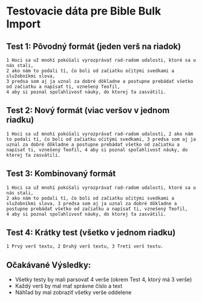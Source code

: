 # Testovacie dáta pre Bible Bulk Import

## Test 1: Pôvodný formát (jeden verš na riadok)
```
1 Hoci sa už mnohí pokúšali vyrozprávať rad-radom udalosti, ktoré sa u nás stali,
2 ako nám to podali tí, čo boli od začiatku očitými svedkami a služobníkmi slova,
3 predsa som aj ja uznal za dobré dôkladne a postupne prebádať všetko od začiatku a napísať ti, vznešený Teofil,
4 aby si poznal spoľahlivosť náuky, do ktorej ťa zasvätili.
```

## Test 2: Nový formát (viac veršov v jednom riadku)
```
1 Hoci sa už mnohí pokúšali vyrozprávať rad-radom udalosti, 2 ako nám to podali tí, čo boli od začiatku očitými svedkami, 3 predsa som aj ja uznal za dobré dôkladne a postupne prebádať všetko od začiatku a napísať ti, vznešený Teofil, 4 aby si poznal spoľahlivosť náuky, do kterej ťa zasvätili.
```

## Test 3: Kombinovaný formát
```
1 Hoci sa už mnohí pokúšali vyrozprávať rad-radom udalosti, ktoré sa u nás stali,
2 ako nám to podali tí, čo boli od začiatku očitými svedkami a služobníkmi slova, 3 predsa som aj ja uznal za dobré dôkladne a postupne prebádať všetko od začiatku a napísať ti, vznešený Teofil,
4 aby si poznal spoľahlivosť náuky, do ktorej ťa zasvätili.
```

## Test 4: Krátky test (všetko v jednom riadku)
```
1 Prvý verš textu, 2 Druhý verš textu, 3 Tretí verš textu.
```

## Očakávané Výsledky:
- Všetky testy by mali parsovať 4 verše (okrem Test 4, ktorý má 3 verše)
- Každý verš by mal mať správne číslo a text
- Náhľad by mal zobraziť všetky verše oddelene